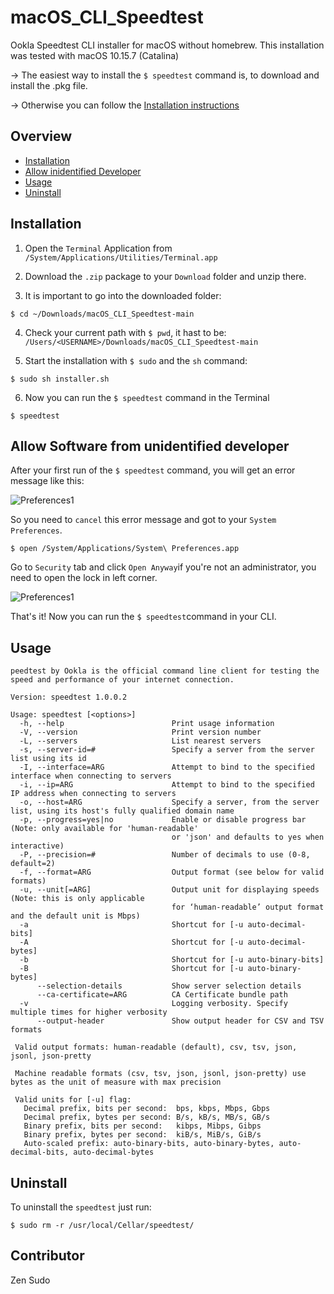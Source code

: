 # macOS_CLI_Speedtest
Ookla Speedtest CLI installer for macOS without homebrew.
This installation was tested with macOS 10.15.7 (Catalina)

-> The easiest way to install the `$ speedtest` command is, to download and install the .pkg file.

-> Otherwise you can follow the [Installation instructions](#Installation)



## Overview

- [Installation](#Installation)
- [Allow inidentified Developer](#Allow-Software-from-unidentified-developer)
- [Usage](#Usage)
- [Uninstall](#Uninstall)


## Installation

1. Open the `Terminal` Application from `/System/Applications/Utilities/Terminal.app`

2. Download the `.zip` package to your `Download` folder and unzip there.

3. It is important to go into the downloaded folder:
```
$ cd ~/Downloads/macOS_CLI_Speedtest-main
```

4. Check your current path with `$ pwd`, it hast to be: `/Users/<USERNAME>/Downloads/macOS_CLI_Speedtest-main`

5. Start the installation with `$ sudo` and the `sh` command:
```
$ sudo sh installer.sh
```

6. Now you can run the `$ speedtest` command in the Terminal
```
$ speedtest
```


## Allow Software from unidentified developer

After your first run of the `$ speedtest` command, you will get an error message like this:

![Preferences1](https://raw.githubusercontent.com/zensudo/macOS_CLI_Speedtest/main/content/image1.png)

So you need to `cancel` this error message and got to your `System Preferences`.

```
$ open /System/Applications/System\ Preferences.app
```
Go to `Security` tab and click `Open Anyway`if you're not an administrator, you need to open the lock in left corner.

![Preferences1](https://raw.githubusercontent.com/zensudo/macOS_CLI_Speedtest/main/content/image2.png)

That's it! Now you can run the `$ speedtest`command in your CLI.


## Usage

```
peedtest by Ookla is the official command line client for testing the speed and performance of your internet connection.

Version: speedtest 1.0.0.2

Usage: speedtest [<options>]
  -h, --help                        Print usage information
  -V, --version                     Print version number
  -L, --servers                     List nearest servers
  -s, --server-id=#                 Specify a server from the server list using its id
  -I, --interface=ARG               Attempt to bind to the specified interface when connecting to servers
  -i, --ip=ARG                      Attempt to bind to the specified IP address when connecting to servers
  -o, --host=ARG                    Specify a server, from the server list, using its host's fully qualified domain name
  -p, --progress=yes|no             Enable or disable progress bar (Note: only available for 'human-readable'
                                    or 'json' and defaults to yes when interactive)
  -P, --precision=#                 Number of decimals to use (0-8, default=2)
  -f, --format=ARG                  Output format (see below for valid formats)
  -u, --unit[=ARG]                  Output unit for displaying speeds (Note: this is only applicable
                                    for ‘human-readable’ output format and the default unit is Mbps)
  -a                                Shortcut for [-u auto-decimal-bits]
  -A                                Shortcut for [-u auto-decimal-bytes]
  -b                                Shortcut for [-u auto-binary-bits]
  -B                                Shortcut for [-u auto-binary-bytes]
      --selection-details           Show server selection details
      --ca-certificate=ARG          CA Certificate bundle path
  -v                                Logging verbosity. Specify multiple times for higher verbosity
      --output-header               Show output header for CSV and TSV formats

 Valid output formats: human-readable (default), csv, tsv, json, jsonl, json-pretty

 Machine readable formats (csv, tsv, json, jsonl, json-pretty) use bytes as the unit of measure with max precision

 Valid units for [-u] flag:
   Decimal prefix, bits per second:  bps, kbps, Mbps, Gbps
   Decimal prefix, bytes per second: B/s, kB/s, MB/s, GB/s
   Binary prefix, bits per second:   kibps, Mibps, Gibps
   Binary prefix, bytes per second:  kiB/s, MiB/s, GiB/s
   Auto-scaled prefix: auto-binary-bits, auto-binary-bytes, auto-decimal-bits, auto-decimal-bytes
```



## Uninstall

To uninstall the `speedtest` just run:
```
$ sudo rm -r /usr/local/Cellar/speedtest/
```


## Contributor

Zen Sudo
